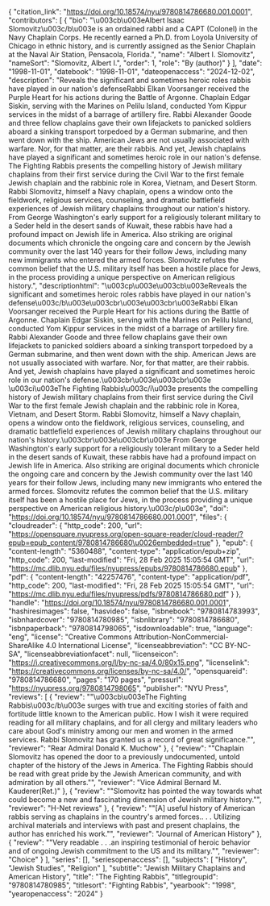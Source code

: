 {
   "citation_link": "https://doi.org/10.18574/nyu/9780814786680.001.0001",
   "contributors": [
     {
       "bio": "\u003cb\u003eAlbert Isaac Slomovitz\u003c/b\u003e is an ordained rabbi and a CAPT (Colonel) in the Navy Chaplain Corps. He recently earned a Ph.D. from Loyola University of Chicago in ethnic history, and is currently assigned as the Senior Chaplain at the Naval Air Station, Pensacola, Florida.",
       "name": "Albert I. Slomovitz",
       "nameSort": "Slomovitz, Albert I.",
       "order": 1,
       "role": "By (author)"
     }
   ],
   "date": "1998-11-01",
   "datebook": "1998-11-01",
   "dateopenaccess": "2024-12-02",
   "description": "Reveals the significant and sometimes heroic roles rabbis have played in our nation's defenseRabbi Elkan Voorsanger received the Purple Heart for his actions during the Battle of Argonne. Chaplain Edgar Siskin, serving with the Marines on Pelilu Island, conducted Yom Kippur services in the midst of a barrage of artillery fire.  Rabbi Alexander Goode and three fellow chaplains gave their own lifejackets to panicked soldiers aboard a sinking transport torpedoed by a German submarine, and then went down with the ship. American Jews are not usually associated with warfare. Nor, for that matter, are their rabbis. And yet, Jewish chaplains have played a significant and sometimes heroic role in our nation's defense. The Fighting Rabbis presents the compelling history of Jewish military chaplains from their first service during the Civil War to the first female Jewish chaplain and the rabbinic role in Korea, Vietnam, and Desert Storm. Rabbi Slomovitz, himself a Navy chaplain, opens a window onto the fieldwork, religious services, counseling, and dramatic battlefield experiences of Jewish military chaplains throughout our nation's history. From George Washington's early support for a religiously tolerant military to a Seder held in the desert sands of Kuwait, these rabbis have had a profound impact on Jewish life in America. Also striking are original documents which chronicle the ongoing care and concern by the Jewish community over the last 140 years for their follow Jews, including many new immigrants who entered the armed forces. Slomovitz refutes the common belief that the U.S. military itself has been a hostile place for Jews, in the process providing a unique perspective on American religious history.",
   "descriptionhtml": "\u003cp\u003e\u003cb\u003eReveals the significant and sometimes heroic roles rabbis have played in our nation's defense\u003c/b\u003e\u003cbr\u003e\u003cbr\u003eRabbi Elkan Voorsanger received the Purple Heart for his actions during the Battle of Argonne. Chaplain Edgar Siskin, serving with the Marines on Pelilu Island, conducted Yom Kippur services in the midst of a barrage of artillery fire.  Rabbi Alexander Goode and three fellow chaplains gave their own lifejackets to panicked soldiers aboard a sinking transport torpedoed by a German submarine, and then went down with the ship. American Jews are not usually associated with warfare. Nor, for that matter, are their rabbis. And yet, Jewish chaplains have played a significant and sometimes heroic role in our nation's defense.\u003cbr\u003e\u003cbr\u003e \u003ci\u003eThe Fighting Rabbis\u003c/i\u003e presents the compelling history of Jewish military chaplains from their first service during the Civil War to the first female Jewish chaplain and the rabbinic role in Korea, Vietnam, and Desert Storm. Rabbi Slomovitz, himself a Navy chaplain, opens a window onto the fieldwork, religious services, counseling, and dramatic battlefield experiences of Jewish military chaplains throughout our nation's history.\u003cbr\u003e\u003cbr\u003e From George Washington's early support for a religiously tolerant military to a Seder held in the desert sands of Kuwait, these rabbis have had a profound impact on Jewish life in America. Also striking are original documents which chronicle the ongoing care and concern by the Jewish community over the last 140 years for their follow Jews, including many new immigrants who entered the armed forces. Slomovitz refutes the common belief that the U.S. military itself has been a hostile place for Jews, in the process providing a unique perspective on American religious history.\u003c/p\u003e",
   "doi": "https://doi.org/10.18574/nyu/9780814786680.001.0001",
   "files": {
     "cloudreader": {
       "http_code": 200,
       "url": "https://opensquare.nyupress.org/open-square-reader/cloud-reader/?epub=epub_content/9780814786680\u0026embedded=true"
     },
     "epub": {
       "content-length": "5360488",
       "content-type": "application/epub+zip",
       "http_code": 200,
       "last-modified": "Fri, 28 Feb 2025 15:05:54 GMT",
       "url": "https://mc.dlib.nyu.edu/files/nyupress/epubs/9780814786680.epub"
     },
     "pdf": {
       "content-length": "42257476",
       "content-type": "application/pdf",
       "http_code": 200,
       "last-modified": "Fri, 28 Feb 2025 15:05:54 GMT",
       "url": "https://mc.dlib.nyu.edu/files/nyupress/pdfs/9780814786680.pdf"
     }
   },
   "handle": "https://doi.org/10.18574/nyu/9780814786680.001.0001",
   "hashiresimages": false,
   "hasvideo": false,
   "isbnebook": "9780814783993",
   "isbnhardcover": "9780814780985",
   "isbnlibrary": "9780814786680",
   "isbnpaperback": "9780814798065",
   "isdownloadable": true,
   "language": "eng",
   "license": "Creative Commons Attribution-NonCommercial-ShareAlike 4.0 International License",
   "licenseabbreviation": "CC BY-NC-SA",
   "licenseabbreviationfacet": null,
   "licenseicon": "https://i.creativecommons.org/l/by-nc-sa/4.0/80x15.png",
   "licenselink": "https://creativecommons.org/licenses/by-nc-sa/4.0/",
   "opensquareid": "9780814786680",
   "pages": "170 pages",
   "pressurl": "https://nyupress.org/9780814798065",
   "publisher": "NYU Press",
   "reviews": [
     {
       "review": "\"\u003cb\u003eThe Fighting Rabbis\u003c/b\u003e surges with true and exciting stories of faith and fortitude little known to the American public.  How I wish it were required reading for all military chaplains, and for all clergy and military leaders who care about God's ministry among our men and women in the armed services.  Rabbi Slomovitz has granted us a record of great significance.\"",
       "reviewer": "Rear Admiral Donald K. Muchow"
     },
     {
       "review": "\"Chaplain Slomovitz has opened the door to a previously undocumented, untold chapter of the history of the Jews in America.  The Fighting Rabbis should be read with great pride by the Jewish American community, and with admiration by all others.\"",
       "reviewer": "Vice Admiral Bernard M. Kauderer(Ret.)"
     },
     {
       "review": "\"Slomovitz has pointed the way towards what could become a new and fascinating dimension of Jewish military history.\"",
       "reviewer": "H-Net reviews"
     },
     {
       "review": "\"[A] useful history of American rabbis serving as chaplains in the country's armed forces.. . . Utilizing archival materials and interviews with past and present chaplains, the author has enriched his work.\"",
       "reviewer": "Journal of American History"
     },
     {
       "review": "\"Very readable . . .an inspiring testimonial of heroic behavior and of ongoing Jewish commitment to the US and its military.\"",
       "reviewer": "Choice"
     }
   ],
   "series": [],
   "seriesopenaccess": [],
   "subjects": [
     "History",
     "Jewish Studies",
     "Religion"
   ],
   "subtitle": "Jewish Military Chaplains and American History",
   "title": "The Fighting Rabbis",
   "titlegroupid": "9780814780985",
   "titlesort": "Fighting Rabbis",
   "yearbook": "1998",
   "yearopenaccess": "2024"
 }
